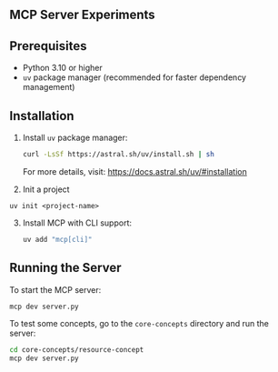 
## MCP Server Experiments

## Prerequisites

- Python 3.10 or higher
- `uv` package manager (recommended for faster dependency management)

## Installation

1. Install `uv` package manager:
   ```bash
   curl -LsSf https://astral.sh/uv/install.sh | sh
   ```
   For more details, visit: https://docs.astral.sh/uv/#installation

2. Init a project
```
uv init <project-name>
```

3. Install MCP with CLI support:
   ```bash
   uv add "mcp[cli]"
   ```

## Running the Server

To start the MCP server:
```bash
mcp dev server.py
```

To test some concepts, go to the `core-concepts` directory and run the server:

```bash
cd core-concepts/resource-concept
mcp dev server.py
```


